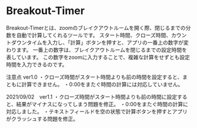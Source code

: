 # Breakout-Timer
Breakout-Timerとは、zoomのブレイクアウトルームを開く際、閉じるまでの分数を自動で計算してくれるツールです。
スタート時間、クローズ時間、カウントダウンタイムを入力し、「計算」ボタンを押すと、アプリの一番上の数字が変わります。
一番上の数字は、ブレイクアウトルームを閉じるまでの設定時間を表しています。
この数字をzoomに入力することで、複雑な計算をせずとも設定時間を入力できるのです。

注意点 ver1.0
・クローズ時間がスタート時間よりも前の時間を設定すると、まともに計算できません。
・0:00をまたぐ時間の計算には対応していません。

2021/09/02　ver1.1
・クローズ時間がスタート時間よりも前の時間に設定すると、結果がマイナスになってしまう問題を修正。
・0:00をまたぐ時間の計算に対応しました。
・テキストフィールドを空の状態で計算ボタンを押すとアプリがクラッシュする問題を修正。
